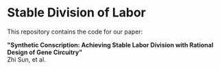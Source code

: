 # Stable Division of Labor 
This repository contains the code for our paper:

**"Synthetic Conscription: Achieving Stable Labor Division with Rational Design of Gene Circuitry"**  
Zhi Sun, et al. 
